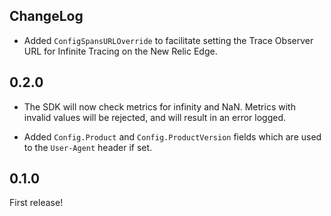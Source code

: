 ## ChangeLog

* Added `ConfigSpansURLOverride` to facilitate setting the Trace Observer URL
  for Infinite Tracing on the New Relic Edge.

## 0.2.0

* The SDK will now check metrics for infinity and NaN.  Metrics with invalid
values will be rejected, and will result in an error logged.

* Added `Config.Product` and `Config.ProductVersion` fields which are
used to the `User-Agent` header if set.

## 0.1.0

First release!
